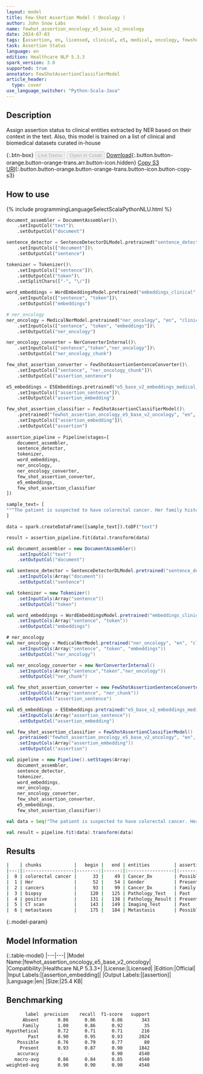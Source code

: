 ```yaml
---
layout: model
title: Few-Shot Assertion Model ( Oncology )
author: John Snow Labs
name: fewhot_assertion_oncology_e5_base_v2_oncology
date: 2024-07-03
tags: [assertion, en, licensed, clinical, e5, medical, oncology, fewshot]
task: Assertion Status
language: en
edition: Healthcare NLP 5.3.3
spark_version: 3.0
supported: true
annotator: FewShotAssertionClassifierModel
article_header:
  type: cover
use_language_switcher: "Python-Scala-Java"
---
```


## Description

Assign assertion status to clinical entities extracted by NER based on their context in the text. Also, this model is trained on a list of clinical and biomedical datasets curated in-house

{:.btn-box}
<button class="button button-orange" disabled>Live Demo</button>
<button class="button button-orange" disabled>Open in Colab</button>
[Download](https://s3.amazonaws.com/auxdata.johnsnowlabs.com/clinical/models/fewhot_assertion_oncology_e5_base_v2_oncology_en_5.3.3_3.0_1720013627652.zip){:.button.button-orange.button-orange-trans.arr.button-icon.hidden}
[Copy S3 URI](s3://auxdata.johnsnowlabs.com/clinical/models/fewhot_assertion_oncology_e5_base_v2_oncology_en_5.3.3_3.0_1720013627652.zip){:.button.button-orange.button-orange-trans.button-icon.button-copy-s3}

## How to use



<div class="tabs-box" markdown="1">
{% include programmingLanguageSelectScalaPythonNLU.html %}
  
```python
document_assembler = DocumentAssembler()\
    .setInputCol("text")\
    .setOutputCol("document")

sentence_detector = SentenceDetectorDLModel.pretrained("sentence_detector_dl_healthcare", "en", "clinical/models")\
    .setInputCols(["document"])\
    .setOutputCol("sentence")

tokenizer = Tokenizer()\
    .setInputCols(["sentence"])\
    .setOutputCol("token")\
    .setSplitChars(["-", "\/"])

word_embeddings = WordEmbeddingsModel.pretrained("embeddings_clinical", "en", "clinical/models")\
    .setInputCols(["sentence", "token"])\
    .setOutputCol("embeddings")

# ner_oncology
ner_oncology = MedicalNerModel.pretrained("ner_oncology", "en", "clinical/models")\
    .setInputCols(["sentence", "token", "embeddings"])\
    .setOutputCol("ner_oncology")

ner_oncology_converter = NerConverterInternal()\
    .setInputCols(["sentence","token","ner_oncology"])\
    .setOutputCol("ner_oncology_chunk")

few_shot_assertion_converter = FewShotAssertionSentenceConverter()\
    .setInputCols(["sentence", "ner_oncology_chunk"])\
    .setOutputCol("assertion_sentence")

e5_embeddings = E5Embeddings.pretrained("e5_base_v2_embeddings_medical_assertion_oncology", "en", "clinical/models")\
    .setInputCols(["assertion_sentence"])\
    .setOutputCol("assertion_embedding")

few_shot_assertion_classifier = FewShotAssertionClassifierModel()\
    .pretrained("fewhot_assertion_oncology_e5_base_v2_oncology", "en", "clinical/models")\
    .setInputCols(["assertion_embedding"])\
    .setOutputCol("assertion")
 
assertion_pipeline = Pipeline(stages=[
    document_assembler,
    sentence_detector,
    tokenizer,
    word_embeddings,
    ner_oncology,
    ner_oncology_converter,
    few_shot_assertion_converter,
    e5_embeddings,
    few_shot_assertion_classifier
])

sample_text= [
"""The patient is suspected to have colorectal cancer. Her family history is positive for other cancers. The result of the biopsy was positive. A CT scan was ordered to rule out metastases."""
]

data = spark.createDataFrame([sample_text]).toDF("text")

result = assertion_pipeline.fit(data).transform(data)

```
```scala
val document_assembler = new DocumentAssembler()
    .setInputCol("text")
    .setOutputCol("document")

val sentence_detector = SentenceDetectorDLModel.pretrained("sentence_detector_dl_healthcare", "en", "clinical/models")
    .setInputCols(Array("document"))
    .setOutputCol("sentence")

val tokenizer = new Tokenizer()
    .setInputCols(Array("sentence"))
    .setOutputCol("token")

val word_embeddings = WordEmbeddingsModel.pretrained("embeddings_clinical", "en", "clinical/models")
    .setInputCols(Array("sentence", "token"))
    .setOutputCol("embeddings")

# ner_oncology
val ner_oncology = MedicalNerModel.pretrained("ner_oncology", "en", "clinical/models")
    .setInputCols(Array("sentence", "token", "embeddings"))
    .setOutputCol("ner_oncology")

val ner_oncology_converter = new NerConverterInternal()
    .setInputCols(Array("sentence","token","ner_oncology"))
    .setOutputCol("ner_chunk")

val few_shot_assertion_converter = new FewShotAssertionSentenceConverter()
    .setInputCols(Array("sentence", "ner_chunk"))
    .setOutputCol("assertion_sentence")

val e5_embeddings = E5Embeddings.pretrained("e5_base_v2_embeddings_medical_assertion_oncology", "en", "clinical/models")
    .setInputCols(Array("assertion_sentence"))
    .setOutputCol("assertion_embedding")

val few_shot_assertion_classifier = FewShotAssertionClassifierModel()
    .pretrained("fewhot_assertion_oncology_e5_base_v2_oncology", "en", "clinical/models")
    .setInputCols(Array("assertion_embedding"))
    .setOutputCol("assertion")

val pipeline = new Pipeline().setStages(Array(    
    document_assembler,
    sentence_detector,
    tokenizer,
    word_embeddings,
    ner_oncology,
    ner_oncology_converter,
    few_shot_assertion_converter,
    e5_embeddings,
    few_shot_assertion_classifier))

val data = Seq("The patient is suspected to have colorectal cancer. Her family history is positive for other cancers. The result of the biopsy was positive. A CT scan was ordered to rule out metastases.").toDF("text")

val result = pipeline.fit(data).transform(data)

```
</div>

## Results

```bash
|    | chunks            |   begin |   end | entities         | assertion   |   confidence |
|---:|:------------------|--------:|------:|:-----------------|:------------|-------------:|
|  0 | colorectal cancer |      33 |    49 | Cancer_Dx        | Possible    |     0.581282 |
|  1 | Her               |      52 |    54 | Gender           | Present     |     0.9563   |
|  2 | cancers           |      93 |    99 | Cancer_Dx        | Family      |     0.234656 |
|  3 | biopsy            |     120 |   125 | Pathology_Test   | Past        |     0.957321 |
|  4 | positive          |     131 |   138 | Pathology_Result | Present     |     0.956439 |
|  5 | CT scan           |     143 |   149 | Imaging_Test     | Past        |     0.95717  |
|  6 | metastases        |     175 |   184 | Metastasis       | Possible    |     0.549866 |
```

{:.model-param}
## Model Information

{:.table-model}
|---|---|
|Model Name:|fewhot_assertion_oncology_e5_base_v2_oncology|
|Compatibility:|Healthcare NLP 5.3.3+|
|License:|Licensed|
|Edition:|Official|
|Input Labels:|[assertion_embedding]|
|Output Labels:|[assertion]|
|Language:|en|
|Size:|25.4 KB|


## Benchmarking

```bash
       label  precision    recall  f1-score   support
      Absent       0.86      0.86      0.86       343
      Family       1.00      0.86      0.92        35
Hypothetical       0.72      0.71      0.71       216
        Past       0.90      0.95      0.93      2024
    Possible       0.76      0.79      0.77        80
     Present       0.93      0.87      0.90      1842
    accuracy        -         -        0.90      4540
   macro-avg       0.86      0.84      0.85      4540
weighted-avg       0.90      0.90      0.90      4540
```
